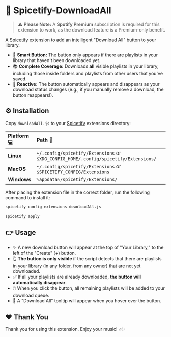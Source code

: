 # 🎼 Spicetify-DownloadAll

> ⚠️ **Please Note:** A **Spotify Premium** subscription is required for this extension to work, as the download feature is a Premium-only benefit.

A [Spicetify](https://spicetify.app/) extension to add an intelligent "Download All" button to your library.

  * 🧠 **Smart Button:** The button only appears if there are playlists in your library that haven't been downloaded yet.
  * 📚 **Complete Coverage:** Downloads **all** visible playlists in your library, including those inside folders and playlists from other users that you've saved.
  * 🔄 **Reactive:** The button automatically appears and disappears as your download status changes (e.g., if you manually remove a download, the button reappears\!).

## ⚙️ Installation

Copy `downloadAll.js` to your [Spicetify](https://spicetify.app/) extensions directory:

| **Platform** 💻 | **Path** 📁 |
| :--------------- | :------------------------------------------------------------------------------------- |
| **Linux** | `~/.config/spicetify/Extensions` or `$XDG_CONFIG_HOME/.config/spicetify/Extensions/` |
| **MacOS** | `~/.config/spicetify/Extensions` or `$SPICETIFY_CONFIG/Extensions`                   |
| **Windows** | `%appdata%/spicetify/Extensions/`                                                  |

After placing the extension file in the correct folder, run the following command to install it:

```bash
spicetify config extensions downloadAll.js
```
```bash
spicetify apply
```

## 👉 Usage

  * ✨ A new download button will appear at the top of "Your Library," to the left of the "Create" (+) button.
  * 👆 **The button is only visible** if the script detects that there are playlists in your library (in any folder, from any owner) that are not yet downloaded.
  * ✅ If all your playlists are already downloaded, **the button will automatically disappear**.
  * 🖱️ When you click the button, all remaining playlists will be added to your download queue.
  * 💬 A "Download All" tooltip will appear when you hover over the button.

## ❤️ Thank You

Thank you for using this extension. Enjoy your music\! 🎶✨
